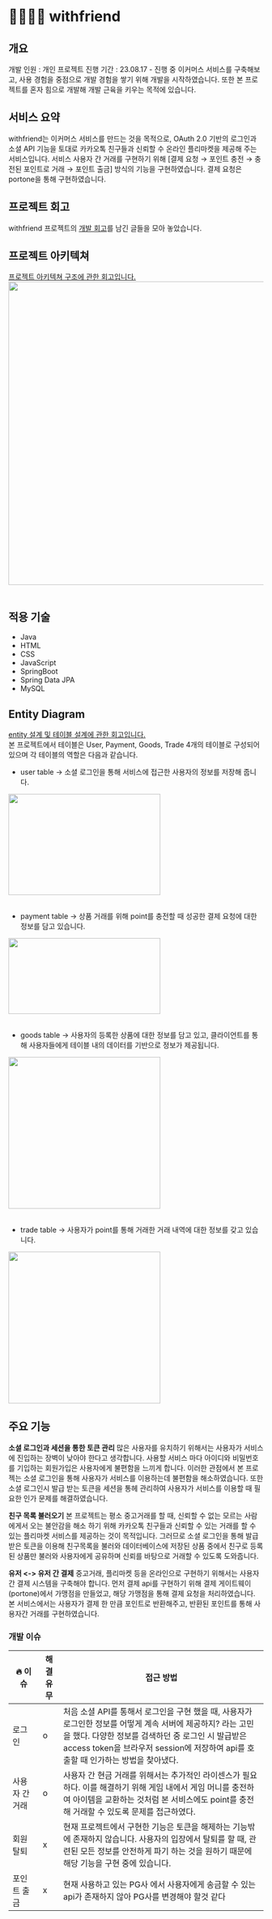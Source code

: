 # 🫱🏼‍🫲🏽 withfriend

## 개요
개발 인원 : 개인 프로젝트
진행 기간 : 23.08.17 - 진행 중
이커머스 서비스를 구축해보고, 사용 경험을 중점으로 개발 경험을 쌓기 위해 개발을 시작하였습니다. 또한 본 프로젝트를 혼자 힘으로 개발해 개발 근육을 키우는 목적에 있습니다.

## 서비스 요약
withfriend는 이커머스 서비스를 만드는 것을 목적으로, OAuth 2.0 기반의 로그인과 소셜 API 기능을 토대로 카카오톡 친구들과 신뢰할 수 온라인 플리마켓을 제공해 주는 서비스입니다. 서비스 사용자 간 거래를 구현하기 위해 [결제 요청 → 포인트 충전 → 충전된 포인트로 거래 → 포인트 출금] 방식의 기능을 구현하였습니다. 결제 요청은 portone을 통해 구현하였습니다.

## 프로젝트 회고
withfriend 프로젝트의 [개발 회고](https://foreveryoung97.tistory.com/category/%ED%94%84%EB%A1%9C%EC%A0%9D%ED%8A%B8/withfriend)를 남긴 글들을 모아 놓았습니다.

## 프로젝트 아키텍쳐
[프로젝트 아키텍쳐 구조에 관한 회고입니다.](https://foreveryoung97.tistory.com/109)
<img src="https://github.com/Jiggy97/withfriend/assets/79949843/cd283664-3a73-49e9-b3b0-4dbfc74c161b" width="1000" height="600">
<br><br>

## 적용 기술
- Java
- HTML
- CSS
- JavaScript
- SpringBoot
- Spring Data JPA
- MySQL

## Entity Diagram
[entity 설계 및 테이블 설계에 관한 회고입니다.](https://foreveryoung97.tistory.com/110)<br>
본 프로젝트에서 테이블은 User, Payment, Goods, Trade 4개의 테이블로 구성되어 있으며 각 테이블의 역할은 다음과 같습니다.

- user table → 소셜 로그인을 통해 서비스에 접근한 사용자의 정보를 저장해 줍니다.
<img src="https://github.com/Jiggy97/withfriend/assets/79949843/e9e4f421-5240-4633-84c2-466761c92f8a" width="300" height="200">
<br><br>

- payment table → 상품 거래를 위해 point를 충전할 때 성공한 결제 요청에 대한 정보를 담고 있습니다.
<img src="https://github.com/Jiggy97/withfriend/assets/79949843/269efcdc-bb3a-4661-a7c0-638903e39c68" width="300" height="150">
<br><br>

- goods table → 사용자의 등록한 상품에 대한 정보를 담고 있고, 클라이언트를 통해 사용자들에게 테이블 내의 데이터를 기반으로 정보가 제공됩니다.
<img src="https://github.com/Jiggy97/withfriend/assets/79949843/e56fdaef-c897-4766-9e59-cd5023817f31" width="300" height="300">
<br><br>

- trade table → 사용자가 point를 통해 거래한 거래 내역에 대한 정보를 갖고 있습니다.
<img src="https://github.com/Jiggy97/withfriend/assets/79949843/68deb4da-be76-427b-8db9-f22e55ca6031" width="300" height="300">
<br>

  
## 주요 기능
**소셜 로그인과 세션을 통한 토큰 관리**
많은 사용자를 유치하기 위해서는 사용자가 서비스에 진입하는 장벽이 낮아야 한다고 생각합니다. 사용할 서비스 마다 아이디와 비밀번호를 기입하는 회원가입은 사용자에게 불편함을 느끼게 합니다. 이러한 관점에서 본 프로젝는 소셜 로그인을 통해 사용자가 서비스를 이용하는데 불편함을 해소하였습니다. 또한 소셜 로그인시 발급 받는 토큰을 세션을 통헤 관리하여 사용자가 서비스를 이용할 때 필요한 인가 문제를 해결하였습니다.

**친구 목록 불러오기**
본 프로젝트는 평소 중고거래를 할 때, 신뢰할 수 없는 모르는 사람에게서 오는 불안감을 해소 하기 위해 카카오톡 친구들과 신뢰할 수 있는 거래를 할 수 있는 플리마켓 서비스를 제공하는 것이 목적입니다. 그러므로 소셜 로그인을 통해 발급 받은 토큰을 이용해 친구목록을 불러와 데이터베이스에 저장된 상품 중에서 친구로 등록된 상품만 불러와 사용자에게 공유하며 신뢰를 바탕으로 거래할 수 있도록 도와줍니다.

**유저 <-> 유저 간 결제**
중고거래, 플리마켓 등을 온라인으로 구현하기 위해서는 사용자 간 결제 시스템을 구축해야 합니다. 먼저 결제 api를 구현하기 위해 결제 게이트웨이(portone)에서 가맹점을 만들었고, 해당 가맹점을 통해 결제 요청을 처리하였습니다. 본 서비스에서는 사용자가 결제 한 만큼 포인트로 반환해주고, 반환된 포인트를 통해 사용자간 거래를 구현하였습니다.

### 개발 이슈
| 🔥 이슈 | 해결 유무 | 접근 방법 |
| --- | --- | --- |
| 로그인 | o | 처음 소셜 API를 통해서 로그인을 구현 했을 때, 사용자가 로그인한 정보를 어떻게 계속 서버에 제공하지? 라는 고민을 했다. 다양한 정보를 검색하던 중 로그인 시 발급받은 access token을 브라우저 session에 저장하여 api를 호출할 때 인가하는 방법을 찾아냈다.  |
| 사용자 간 거래 | o | 사용자 간 현금 거래를 위해서는 추가적인 라이센스가 필요하다. 이를 해결하기 위해 게임 내에서 게임 머니를 충전하여 아이템을 교환하는 것처럼 본 서비스에도 point를  충전해 거래할 수 있도록 문제를 접근하였다. |
| 회원 탈퇴 | x | 현재 프로젝트에서 구현한 기능은 토큰을 해제하는 기능밖에 존재하지 않습니다. 사용자의 입장에서 탈퇴를 할 때, 관련된 모든 정보를 안전하게 파기 하는 것을 원하기 때문에 해당 기능을 구현 중에 있습니다.|
| 포인트 출금 | x | 현재 사용하고 있는 PG사 에서 사용자에게 송금할 수 있는 api가 존재하지 않아 PG사를 변경해야 할것 같다 |


